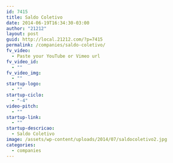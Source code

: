 ```yaml
---
id: 7415
title: Saldo Coletivo
date: 2014-06-19T16:34:30-03:00
author: "21212"
layout: post
guid: http://local.21212.com/?p=7415
permalink: /companies/saldo-coletivo/
fv_video:
  - Paste your YouTube or Vimeo url
fv_video_id:
  - ""
fv_video_img:
  - ""
startup-logo:
  - ""
startup-ciclo:
  - "-4"
video-pitch:
  - ""
startup-link:
  - ""
startup-descricao:
  - Saldo Coletivo
image: /assets/wp-content/uploads/2014/07/saldocoletivo2.jpg
categories:
  - companies
---
```

